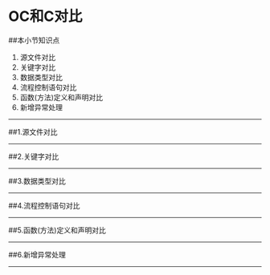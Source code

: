 # OC和C对比
##本小节知识点
1. 源文件对比
2. 关键字对比
3. 数据类型对比
4. 流程控制语句对比
5. 函数(方法)定义和声明对比
6. 新增异常处理

---

##1.源文件对比

---

##2.关键字对比

---

##3.数据类型对比

---

##4.流程控制语句对比

---

##5.函数(方法)定义和声明对比

---

##6.新增异常处理

---
